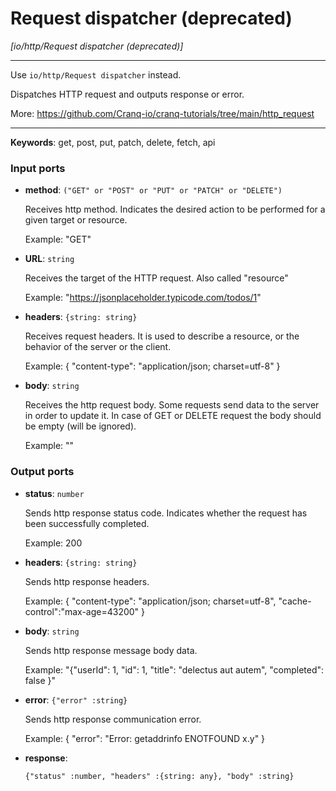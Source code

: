 # Request dispatcher (deprecated)

_[io/http/Request dispatcher (deprecated)]_

---

Use `io/http/Request dispatcher` instead.  
  
Dispatches HTTP request and outputs response or error.  
  
More: https://github.com/Cranq-io/cranq-tutorials/tree/main/http_request  

---

__Keywords__: get, post, put, patch, delete, fetch, api

### Input ports

* __method__: ` ("GET" or "POST" or "PUT" or "PATCH" or "DELETE") `

    Receives http method. Indicates the desired action to be performed for a given target or resource.
    
    Example:
    "GET"


* __URL__: ` string `

    Receives the target of the HTTP request. Also called "resource" 
    
    Example:
    "https://jsonplaceholder.typicode.com/todos/1"


* __headers__: ` {string: string} `

    Receives request headers. It is  used to describe a resource, or the behavior of the server or the client.
    
    Example:
    {
      "content-type": "application/json; charset=utf-8"
    }


* __body__: ` string `

    Receives the http request body. Some requests send data to the server in order to update it. In case of GET or DELETE request the body should be empty (will be ignored).
    
    Example:
    ""

### Output ports

* __status__: ` number `

    Sends http response status code. Indicates whether the request has been  successfully completed.
    
    Example:
    200


* __headers__: ` {string: string} `

    Sends http response headers.
    
    Example:
    {
    "content-type": "application/json; charset=utf-8",
    "cache-control":"max-age=43200"
    }
    


* __body__: ` string `

    Sends http response message body data.
    
    Example:
    "{\"userId\": 1, \"id\": 1, \"title\": \"delectus aut autem\",  \"completed\": false
    }"


* __error__: ` {"error" :string} `

    Sends http response communication error.
    
    
    Example:
    {
      "error": "Error: getaddrinfo ENOTFOUND x.y"
    } 


* __response__: 
    ```
    {"status" :number, "headers" :{string: any}, "body" :string}
    ```

